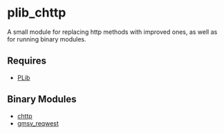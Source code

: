 # plib_chttp
A small module for replacing http methods with improved ones, as well as for running binary modules.

## Requires
- [PLib](https://github.com/Pika-Software/gmod_plib)

## Binary Modules
- [chttp](https://github.com/timschumi/gmod-chttp)
- [gmsv_reqwest](https://github.com/WilliamVenner/gmsv_reqwest)
